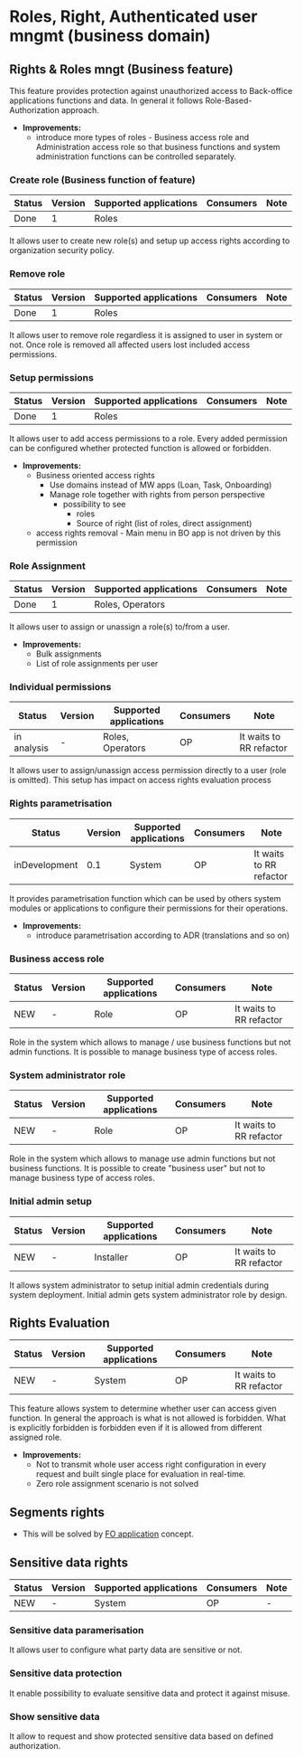 # Roles, Right, Authenticated user mngmt (business domain)

## Rights & Roles mngt (Business feature)
This feature provides protection against unauthorized access to Back-office applications functions and data. In general it follows Role-Based-Authorization approach.
* **Improvements:**
	* introduce more types of roles - Business access role and Administration access role so that business functions and system administration functions can be controlled separately.

### Create role (Business function of feature)
|Status|Version|Supported applications|Consumers|Note|
|------|------|-----------|-------------|---------------------|
|Done|1|Roles|
It allows user to create new role(s) and setup up access rights according to organization security policy. 

### Remove role
|Status|Version|Supported applications|Consumers|Note|
|------|------|-----------|-------------|---------------------|
|Done|1|Roles|
It allows user to remove role regardless it is assigned to user in system or not. Once role is removed all affected users lost included access  permissions. 

### Setup permissions
|Status|Version|Supported applications|Consumers|Note|
|------|------|-----------|-------------|---------------------|
|Done|1|Roles|
It allows user to add access permissions to a role. Every added permission can be configured whether protected function is allowed or forbidden.
* **Improvements:**
	* Business oriented access rights
        * Use domains instead of MW apps (Loan, Task, Onboarding)
        * Manage role together with rights from person perspective
            * possibility to see
                * roles
                * Source of right (list of roles, direct assignment)
	* access rights removal	- Main menu in BO app is not driven by this permission

### Role Assignment
|Status|Version|Supported applications|Consumers|Note|
|------|------|-----------|-------------|---------------------|
|Done|1|Roles, Operators|
It allows user to assign or unassign a role(s) to/from a user. 
* **Improvements:**
	* Bulk assignments
	* List of role assignments per user

### Individual permissions
|Status|Version|Supported applications|Consumers|Note|
|------|------|-----------|-------------|---------------------|
|in analysis|-|Roles, Operators|OP|It waits to RR refactor|
It allows user to assign/unassign access permission directly to a user (role is omitted). This setup has impact on access rights evaluation process

### Rights parametrisation
|Status|Version|Supported applications|Consumers|Note|
|------|------|-----------|-------------|---------------------|
|inDevelopment|0.1|System|OP|It waits to RR refactor|
It provides parametrisation function which can be used by others system modules or applications to configure their permissions for their operations.
* **Improvements:**
	* introduce parametrisation according to ADR (translations and so on)

### Business access role
|Status|Version|Supported applications|Consumers|Note|
|------|------|-----------|-------------|---------------------|
|NEW|-|Role|OP|It waits to RR refactor|
Role in the system which allows to manage / use business functions but not admin functions. It is possible to manage business type of access roles.

### System administrator role
|Status|Version|Supported applications|Consumers|Note|
|------|------|-----------|-------------|---------------------|
|NEW|-|Role|OP|It waits to RR refactor|
Role in the system which allows to manage use admin functions but not business functions. It is possible to create "business user" but not to manage business type of access roles.

### Initial admin setup
|Status|Version|Supported applications|Consumers|Note|
|------|------|-----------|-------------|---------------------|
|NEW|-|Installer|OP|It waits to RR refactor|
It allows system administrator to setup initial admin credentials during system deployment. Initial admin gets system administrator role by design.


## Rights Evaluation
|Status|Version|Supported applications|Consumers|Note|
|------|------|-----------|-------------|---------------------|
|NEW|-|System|OP|It waits to RR refactor|

This feature allows system to determine whether user can access given function. In general the approach is what is not allowed is forbidden. What is explicitly forbidden is forbidden even if it is allowed from different assigned role.
* **Improvements:**
	* Not to transmit whole user access right configuration in every request and built single place for evaluation in real-time.
	* Zero role assignment scenario is not solved


## Segments rights
* This will be solved by [FO application](https://uu04c4.axshare.com/#g=1&p=00_login_page) concept.


## Sensitive data rights
|Status|Version|Supported applications|Consumers|Note|
|------|------|-----------|-------------|---------------------|
|NEW|-|System|OP|-|

### Sensitive data paramerisation
It allows user to configure what party data are sensitive or not.

### Sensitive data protection
It enable possibility to evaluate sensitive data and protect it against misuse.

### Show sensitive data
It allow to request and show protected sensitive data based on defined authorization.